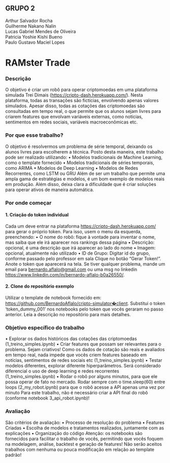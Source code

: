 ## GRUPO 2
Arthur Salvador Rocha<BR>
Guilherme Nakano Nalin<BR>
Lucas Gabriel Mendes de Oliveira<BR>
Patricia Yoshie Kishi Bueno<BR>
Paulo Gustavo Maciel Lopes

# RAMster Trade

### Descrição
O objetivo é criar um robô para operar criptomoedas em uma plataforma simulada Trei Dimais
(https://cripto-dash.herokuapp.com/). Nesta plataforma, todas as transações são fictícias,
envolvendo apenas valores simulados. Apesar disso, todas as cotações das criptomoedas são
consultadas em tempo real, o que permite que os alunos sejam livres para criarem features que
envolvam variáveis externas, como notícias, sentimentos em redes sociais, variáveis
macroeconômicas etc.

### Por que esse trabalho?
O objetivo é resolvermos um problema de série temporal, deixando os alunos livres para escolherem a
técnica. Posto desta maneira, este trabalho pode ser realizado utilizando:
• Modelos tradicionais de Machine Learning, como o template fornecido
• Modelos tradicionais de séries temporais, como ARIMA
• Modelos de Deep Learning
• Modelos de Redes Recorrentes, como LSTM ou GRU
Além de ser um trabalho que permite uma ampla gama de estratégias e modelos, é um bom exemplo de
modelos reais em produção. Além disso, deixa clara a dificuldade que é criar soluções para operar ativos
de maneira automática.

### Por onde começar
#### 1. Criação do token individual
Cada um deve entrar na plataforma https://cripto-dash.herokuapp.com/ para gerar o próprio token.
Para isso, usem o menu da esquerda, preenchendo:
• O nome do robô: fique à vontade para inventar o nome, mas saiba que ele irá aparecer nos
rankings dessa página
• Descrição: opcional, é uma descrição que irá aparecer ao lado do nome
• Imagem: opcional, atualmente não utilizado
• ID de Grupo: Digitar id do grupo, conforme passado pelo professor em sala
Clique no botão “Gerar Token!”. Anote o token que aparecerá na tela. Se tiver qualquer problema,
mande um email para bernardo.aflalo@gmail.com ou uma msg no linkedin
https://www.linkedin.com/in/bernardo-aflalo-b0a26550/.

#### 2. Clone do repositório exemplo
Utilizar o template de notebook fornecido em: https://github.com/BernardoAflalo/cripto-simulator�client. Substitui o token ‘token_dummy_001’ nos notebooks pelo token que vocês geraram no passo
anterior. Leia a descrição no repositório para mais detalhes.

### Objetivo específico do trabalho
• Explorar os dados históricos das cotações das criptomoedas (1_treino_simples.ipynb)
• Criar features que possam ser relevantes para o problema. Sejam criativos! Como os dados de
cotação são reais e avaliados em tempo real, nada impede que vocês criem features baseado
em notícias, sentimentos de redes sociais etc (1_treino_simples.ipynb)
• Testar modelos diferentes, explorar diferente hiperparâmetros. Será considerado diferencial o
uso de deep learning e redes recorrentes (1_treino_simples.ipynb)
• Rodar o robô por alguns minutos, para que ele possa operar de fato no mercado. Rodar sempre
com o time.sleep(60) entre loops (2_my_robot.ipynb) para que o robô acesse a API apenas uma
vez por minuto
Para este trabalho, não é necessário criar a API final do robô (conforme notebook 3_api_robot.ipynb)!

### Avaliação
São critérios de avaliação:
• Processo de resolução do problema
• Features Criadas
• Escolha de modelos e tratamentos realizados, juntamente com as explicações
• Organização do código
Atenção: os notebooks são fornecidos para facilitar o trabalho de vocês, permitindo que vocês foquem
na modelagem, análise, backtest e geração de features! Não serão aceitos trabalhos com nenhuma ou
pouca modificação em relação ao template padrão!
